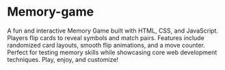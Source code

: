 # Memory-game
A fun and interactive Memory Game built with HTML, CSS, and JavaScript. Players flip cards to reveal symbols and match pairs. Features include randomized card layouts, smooth flip animations, and a move counter. Perfect for testing memory skills while showcasing core web development techniques. Play, enjoy, and customize!

